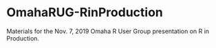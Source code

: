 # OmahaRUG-RinProduction
Materials for the Nov. 7, 2019 Omaha R User Group presentation on R in Production.
